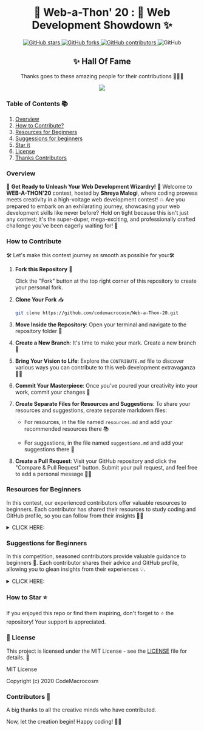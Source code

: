 

<div align="center">

# 🎉 Web-a-Thon' 20 : 🚀 Web Development Showdown ✨

</div>
<p align="center">
  <a href="https://github.com/CodeMacrocosm/Web-a-Thon-20/stargazers">
    <img src="https://img.shields.io/github/stars/CodeMacrocosm/Web-a-Thon-20?style=flat-square" alt="GitHub stars">
  </a>
  <a href="https://github.com/CodeMacrocosm/Web-a-Thon-20/network">
    <img src="https://img.shields.io/github/forks/CodeMacrocosm/Web-a-Thon-20?style=flat-square" alt="GitHub forks">
  </a>
  <a href="https://github.com/codemacrocosm/Web-a-Thon-20/graphs/contributors">
    <img src="https://img.shields.io/github/contributors/codemacrocosm/Web-a-Thon-20.svg" alt="GitHub contributors">
  </a>
  <img src="https://img.shields.io/github/license/CodeMacrocosm/Web-a-Thon-20" alt="GitHub">
</p>

<div align="center">

## ✨ Hall Of Fame

Thanks goes to these amazing people for their contributions 🎉🎉🎉

<a href="https://github.com/codeMacrocosm/Web-a-Thon-20/graphs/contributors">
  <img src="https://contrib.rocks/image?repo=codeMacrocosm/Web-a-Thon-20" />
</a>

</div>




### Table of Contents 📚

1. [Overview](#overview)
2. [How to Contribute?](#how-to-contribute)
3. [Resources for Beginners](https://github.com/CodeMacrocosm/Web-a-Thon-20/edit/master/README.md#resources-for-beginners)
4. [Suggessions for beginners](https://github.com/CodeMacrocosm/Web-a-Thon-20/edit/master/README.md#suggestions-for-beginners)
5. [Star it](#how-to-star-)
6. [License](#-license)
7. [Thanks Contributors](#contributors-)


### Overview

🌟 **Get Ready to Unleash Your Web Development Wizardry!** 🌟 Welcome to **WEB-A-THON'20** contest, hosted by **Shreya Malogi**, where coding prowess meets creativity in a high-voltage web development contest! 💥 Are you prepared to embark on an exhilarating journey, showcasing your web development skills like never before? Hold on tight because this isn't just any contest; it's the super-duper, mega-exciting, and professionally crafted challenge you've been eagerly waiting for! 🚀




###  How to Contribute

🛠️ Let's make this contest journey as smooth as possible for you:🛠️

1. **Fork this Repository** 🍴

   Click the "Fork" button at the top right corner of this repository to create your personal fork.

2. **Clone Your Fork** 📥

   ```bash
   git clone https://github.com/codemacrocosm/Web-a-Thon-20.git
   ```

3. **Move Inside the Repository**: Open your terminal and navigate to the repository folder 📂

4. **Create a New Branch**: It's time to make your mark. Create a new branch 🌱

5. **Bring Your Vision to Life**: Explore the `CONTRIBUTE.md` file to discover various ways you can contribute to this web development extravaganza 🚀💡

6. **Commit Your Masterpiece**: Once you've poured your creativity into your work, commit your changes 🎨

7. **Create Separate Files for Resources and Suggestions**: To share your resources and suggestions, create separate markdown files:
   
    - For resources, in the file named `resources.md` and add your recommended resources there 📚

    - For suggestions, in the file named `suggestions.md` and add your suggestions there 💬


8. **Create a Pull Request**: Visit your GitHub repository and click the "Compare & Pull Request" button. Submit your pull request, and feel free to add a personal message 🚀💬

### Resources for Beginners

In this contest, our experienced contributors offer valuable resources to beginners. Each contributor has shared their resources to study coding and GitHub profile, so you can follow from their insights 🚀💡

<details>
<summary>CLICK HERE: </summary>


| GitHub Profile                                     | Resources                                                                                                                                                                           |
| ------------------------------------------------- | ----------------------------------------------------------------------------------------------------------------------------------------------------------------------------------- |
| [Anuj-Khadka](https://github.com/Anuj-Khadka)     | [Telusko](https://www.youtube.com/channel/UC59K-uG2A5ogwIrHw4bmlEg), [Codewithharry](https://www.youtube.com/channel/UCeVMnSShP_Iviwkknt83cww),  |
| [hemabhagnani](https://github.com/hemabhagnani) | [Flutter beginner Tutorial](https://www.youtube.com/watch?v=1ukSR1GRtMU&list=PL4cUxeGkcC9jLYyp2Aoh6hcWuxFDX6PBJ).                                                                   |
| [anjalisoni3655](https://github.com/anjalisoni3655) | [Sololearn](https://www.sololearn.com/).                                                                                                                                          |
| [prakash-sah-lab](https://github.com/prakash-sah-lab) | [Mr sir G](https://youtu.be/wdejN42iSEY).                                                                                                                                     |
| [shruthi-kotawar](https://github.com/shruthi-kotawar) | [nptel](https://nptel.ac.in/).                                                                                                                                                   |
| [sameera-7](https://github.com/sameera-7)         | [Khan Academy](https://www.khanacademy.org/).                                                                                                                                     |
| [shruthi-kotawar](https://github.com/shruthi-kotawar) | [nptel](https://nptel.ac.in/).                                                                                                                                                   |
| [niharikaponugoti](https://github.com/niharikaponugoti) | [edwisely](https://www.edwisely.com/).                                                                                                                                         |
| [chandrasangna.noundla](https://github.com/chandrasangna.noundla) | [coursera](https://www.coursera.org/).                                                                                                                                     |
| [dragon-fly-dev](https://github.com/dragon-fly-dev) | [openclassroom](https://www.openclassroom.com/).                                                                                                                                   |
| [srujana-55](https://GitHub.com/srujana-55)       | [swoyam](https://www.swoyam.org/).                                                                                                                                              |
| [Anwarali](https://github.com/Anwarali)           | [Free Code camp](https://www.freecodecamp.org/).                                                                                                                                 |
| [Brunopbb](https://github.com/Brunopbb)           | [CBFCursos](https://www.youtube.com/user/canalfessorbruno).                                                                                                                       |
| [jyoti88](https://github.com/jyoti88)             | [Mr sir G](https://youtu.be/wdejN42iSEY), [Khan Academy](https://www.khanacademy.org/).                                                                                           |
| [Bhargavirudravarapu](https://github.com/Bhargavirudravarapu) | [unschool](https://www.unschool.in).                                                                                                                                          |
| [Sahil-k1509](https://github.com/Sahil-k1509)     | [Tech With Tim](https://www.youtube.com/channel/UC4JX40jDee_tINbkjycV4Sg), [Freecodecamp](https://www.youtube.com/channel/UC8butISFwT-Wl7EV0hUK0BQ),|
| [parth93QA](https://github.com/parth93QA)         | [Colt Steele](https://www.youtube.com/c/ColtSteeleCode/playlists), [The New Boston](https://www.youtube.com/user/thenewboston),  |
| [GabbyJ](https://github.com/GabbyJ)               | [Angela Yu's ](https://www.udemy.com/course/the-complete-web-development-bootcamp/), [Mike Dane](https://www.youtube.com/playlist?list=PLLAZ4kZ9dFpMMs5lskzBApYXn0bl7emsW).                                  |
| [Shubhani](https://github.com/Shubhani)           | [coursera](https://www.coursera.org).                                                                                                                                           |
| [ak0982](https://github.com/ak0982)               | [interviewbit](https://www.interviewbit.com/).                                                                                                                                  |                                                                                                  |
| [zomsik](https://github.com/zomsik)               | [automatetheboringstuff](https://automatetheboringstuff.com).                                                                                                                     |
| [coderninjakashyap](https://github.com/coderninjakashyap) | [Coding Omega](https://www.youtube.com/c/codingomega)                                                                                   |
| [sadopsa](https://github.com/sadopsa)             | [w33schools](https://www.w3schools.com/).                                                                                                                                       |
| [noob3426](https://github.com/noob3426)           | [codeforces](https://codeforces.com/).                                                                                                                                         |
| [Anushree176](https://github.com/Anushree176)     | [GeeksForGeeks](https://www.geeksforgeeks.org/), [Codecademy](https://www.codecademy.com/),                                                 |
| [sanyammm](https://github.com/sanyammm)           | [Apni Kaksha](https://www.youtube.com/channel/UCF7BExjT2zH_mmyqOB139Dg), [Frontend Mentor](https://www.frontendmentor.io/challenges),.               |
| [Ocoderdude](https://github.com/Ocoderdude/)      | [Traversy Media](https://www.youtube.com/user/TechGuyWeb), . |
| [aastha271100](https://github.com/aastha271100)   | [Leetcode](https://www.leetcode.com), [Hackerrank](https://www.hackerrank.com), [Coursera](https://www.coursera.org).                                                           |
| [DekyDesigns](https://github.com/DekyDesigns)     | [Code Pen](https://codepen.io/),  |                    
| [Areen161](https://github.com/Areen161)           | [Sololearn](https://www.sololearn.com/).       |


</details>
                                                          
### Suggestions for Beginners


In this competition, seasoned contributors provide valuable guidance to beginners 🚀. Each contributor shares their advice and GitHub profile, allowing you to glean insights from their experiences 💡.

<details>
<summary>CLICK HERE: </summary>

| GitHub Profile with Link | Suggestion                                                                                                                                                                                                                                                                                                                                                                                                                       |
| ----------------------- | --------------------------------------------------------------------------------------------------------------------------------------------------------------------------------------------------------------------------------------------------------------------------------------------------------------------------------------------------------------------------------------------------------------------------------- |
| [hemabhagnani50](https://github.com/hemabhagnani50) | Do not worry that others are better than you; just keep in mind that you can and you will.                                                                                                                                                                                                                                                                          |
| [uzumakinaruto96](https://github.com/uzumakinaruto96) | Always believe in yourself.                                                                                                                                                                                                                                                                                                                                                                                                     |
| [Abhishek765](https://github.com/Abhishek765) | Learn complete web development from HTML, CSS, JS to backend and Deployment too!! Follow the Link.                                                                                                                                                                                                                                                                                                                             |
| [Snehakri022](https://github.com/Snehakri022) | Don’t give up early; It may take weeks to get started.                                                                                                                                                                                                                                                                                                                                                                          |
| [anjalisoni3655](https://github.com/anjalisoni3655) | Explore different fields be it machine learning, development, cyber security, etc. at least once. Don't go with the current trend. Be yourself 🙂.                                                                                                                                                                                                                                                                               |
| [MousumiDas625](https://github.com/MousumiDas625) | First, go through some videos relating to all the functionalities on GitHub, then start by editing some README files and sending those as PR's. You will feel more comfortable in solving the issues and contributing to the domain(s) of your interest.                                                                                                                                                                             |
| [prakash-sah-lab](https://github.com/prakash-sah-lab) | Don't think coding is hard. Start learning from the zero level; firstly, watch some videos and know about the language.                                                                                                                     |
| [shruthi-kotawar](https://github.com/shruthi-kotawar) | Never sit for long between programming. Resolve real hard problems by taking a walk.                                                                                                                                                              |
| [RD91](https://github.com/RD91) | For learning anything, you don't need to pay for it; you can get it on YouTube, the best place to learn.                                                                                                                                         |
| [sameera-7](https://github.com/sameera-7) | Use Version Control Software.                                                                                                                                                                                                                   |
| [Niharikaponugoti](https://github.com/Niharikaponugoti) | Learn by doing. Always play with the code while learning.                                                                                                                                                                                       |
| [shruthi-kotawar](https://github.com/shruthi-kotawar) | Starting your software development career can be scary, but also very exciting.                                                                                                                                                                   |
| [GitHub.com/srujana-55](https://github.com/srujana-55) | Don't be afraid of coding; you have to start from the basics.                                                                                                                                                                                    |
| [parth93QA](https://github.com/parth93QA) | Practice and learn; do not worry about your mistakes; you will eventually find your way.                                                                                                                                                        |
| [MasterBrian99](https://github.com/MasterBrian99) | No one is perfect; that's why IDE has autocompletion. Never give up, always be yourself.                                                                                                                                                       |
| [Shubhani25](https://github.com/Shubhani25) | Start everything from basics and do not worry at all. Practicing and doing everything on your own will fill you with confidence, and then your hard work will pay off. Don't ever feel low; everything will be by your side.                                                                              |
| [vivi3008](https://github.com/vivi3008) | Persist even when you think you will not succeed.                                                                                                                                                                                               |
| [imCHiGi](https://github.com/imCHiGi) | Always play with the code while learning and pick a project you like. Try to enhance it every time you learn a new concept.                                                                                                                     |
| [pahlevikun](https://github.com/pahlevikun) | Always learn something new every day.                                                                                                                                                                                                           |
| [harpreet199](https://github.com/harpreet199) | Understand your field of interest, focus on one field, and master it while moving towards other technology.                                                                                                                                   |
| [Ocoderdude](https://github.com/Ocoderdude/) | Do not memorize solutions to competitive problems; instead, understand the logic or the pattern used in the problem. Try to make your code optimized with good space and time complexity.                                                                                                                   |

</details>


### How to Star ⭐

If you enjoyed this repo or find them inspiring, don't forget to ⭐ the repository! Your support is appreciated.

### 📄 License

This project is licensed under the MIT License - see the [LICENSE](LICENSE) file for details. 📜

MIT License

Copyright (c) 2020 CodeMacrocosm


### Contributors 🙌

A big thanks to all the creative minds who have contributed.

Now, let the creation begin! Happy coding! 🎨✨



